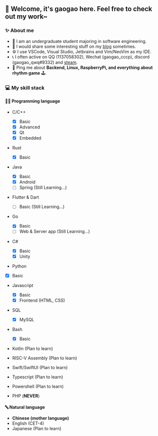 ## 🍵 Welcome, it's gaogao here. Feel free to check out my work~

### ✨ About me

- 📖 I am an undergraduate student majoring in software engineering.
- 📝 I would share some interesting stuff on my [blog](https://blog.gaogaoqwq.com) sometimes.
- ⚙️ I use VSCode, Visual Studio, Jetbrains and Vim/NeoVim as my IDE.
- 📞 I often active on QQ (1137058302), Wechat (gaogao_cccp), discord (gaogao_qwq#9332) and [steam](https://steamcommunity.com/id/gaogao_qwq).
- 💬 Ping me about **Backend, Linux, RaspberryPi, and everything about rhythm game** 🕹️.

### 💻 My skill stack

#### 👨‍💻 Programming language

- C/C++
  
  - [x] Basic
  - [x] Advanced
  - [x] Qt
  - [x] Embedded
- Rust

  - [x] Basic
- Java
  
  - [x] Basic
  - [x] Android
  - [ ] Spring (Still Learning...)
- Flutter & Dart

  - [ ] Basic (Still Learning...)
- Go
  
  - [x] Basic
  - [ ] Web & Server app (Still Learning...)
- C#

  - [x] Basic 
  - [x] Unity
 - Python
  
  - [x] Basic
- Javascript
  
  - [x] Basic
  - [x] Frontend (HTML, CSS)
- SQL
  
  - [x] MySQL
- Bash
  
  - [x] Basic
- Kotlin (Plan to learn)
- RISC-V Assembly (Plan to learn)
- Swift/SwiftUI (Plan to learn)
- Typescript (Plan to learn)
- Powershell (Plan to learn)
- PHP (**NEVER**)

#### 🔤 Natural language
- **Chinese (mother language)**
- English	(CET-4)
- Japanese (Plan to learn)
